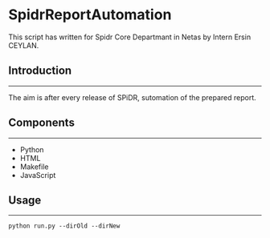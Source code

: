# SpidrReportAutomation

This script has written for Spidr Core Departmant in Netas by Intern Ersin CEYLAN.

## Introduction
---

 The aim is after every release of SPiDR, sutomation of the prepared report.

## Components
---

* Python
* HTML
* Makefile
* JavaScript


## Usage
---

  `python run.py --dirOld --dirNew `

